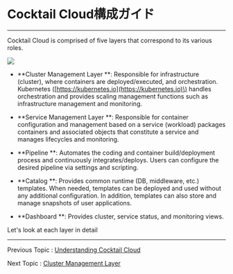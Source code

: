 # Cocktail Cloud構成ガイド

---

Cocktail Cloud is comprised of five layers that correspond to its various roles.

![](/assets/cocktailcloud-architecture.png)

* **Cluster Management Layer **: Responsible for infrastructure \(cluster\), where containers are deployed/executed, and orchestration. Kubernetes \([https://kubernetes.io](https://kubernetes.io)\) handles orchestration and provides scaling management functions such as infrastructure management and monitoring.

* **Service Management Layer **: Responsible for container configuration and management based on a service \(workload\) packages containers and associated objects that constitute a service and manages lifecycles and monitoring.

* **Pipeline **: Automates the coding and container build/deployment process and continuously integrates/deploys. Users can configure the desired pipeline via settings and scripting.

* **Catalog **: Provides common runtime \(DB, middleware, etc.\) templates. When needed, templates can be deployed and used without any additional configuration. In addition, templates can also store and manage snapshots of user applications.

* **Dashboard **: Provides cluster, service status, and monitoring views.

Let's look at each layer in detail

---

Previous Topic : [Understanding Cocktail Cloud](/README.md)

Next Topic : [Cluster Management Layer](/cluster-management-layerd074-b7ec-c2a4-d130-ad00-b9ac-b808-c774-c5b429.md)

